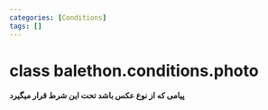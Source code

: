 ```yaml
---
categories: [Conditions]
tags: []
---
```


<h1>class balethon.conditions.<strong>photo</strong></h1>

<p align="left" dir="rtl"><strong>پیامی که از نوع عکس باشد تحت این شرط قرار میگیرد</strong></p>